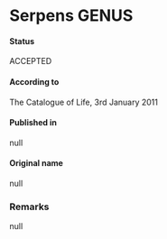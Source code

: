 Serpens GENUS
=======

#### Status
ACCEPTED

#### According to
The Catalogue of Life, 3rd January 2011

#### Published in
null

#### Original name
null

### Remarks
null